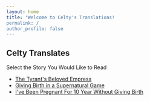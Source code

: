 ```yaml
---
layout: home
title: "Welcome to Celty's Translations!
permalink: /
author_profile: false
---
```


## Celty Translates

Select the Story You Would Like to Read

- [The Tyrant's Beloved Empress](/tyrant-toc/)
- [Giving Birth in a Supernatural Game](/supernatural-toc/)
- [I've Been Pregnant For 10 Year Without Giving Birth](/10years-toc/)
